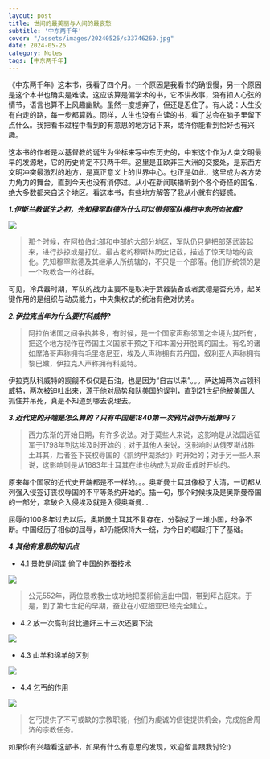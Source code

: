 ```yaml
---
layout: post
title: 世间的最美丽与人间的最哀愁
subtitle: '中东两千年'
cover: "/assets/images/20240526/s33746260.jpg"
date: 2024-05-26
category: Notes
tags: [中东两千年]
---
```

《中东两千年》这本书，我看了四个月。一个原因是我看书的确很慢，另一个原因是这个本书也确实是难读。这应该算是偏学术的书，它不讲故事，没有扣人心弦的情节，语言也算不上风趣幽默。虽然一度想弃了，但还是忍住了。有人说：人生没有白走的路，每一步都算数。同样，人生也没有白读的书，看了总会在脑子里留下点什么。我把看书过程中看到的有意思的地方记下来，或许你能看到恰好也有兴趣。

这本书的作者是以基督教的诞生为坐标来写中东历史的，中东这个作为人类文明最早的发源地，它的历史肯定不只两千年。这里是亚欧非三大洲的交接处，是东西方文明冲突最激烈的地方，是真正意义上的世界中心。也正是如此，这里成为各方势力角力的舞台，直到今天也没有消停过。从小在新闻联播听到个各个奇怪的国名，绝大多数都来自这个地区。看这本书，有些地方解答了我从小就有的疑惑。

***1.伊斯兰教诞生之初，先知穆罕默德为什么可以带领军队横扫中东所向披靡?***

![](/assets/images/20240526/1.jpg)

> 那个时候，在阿拉伯北部和中部的大部分地区，军队仍只是把部落武装起来，进行抄掠或是打仗。最古老的穆斯林历史记载，描述了惊天动地的变化。先知穆罕默德及其继承人所统辖的，不只是一个部落。他们所统领的是一个政教合一的社群。

可见，冷兵器时期，军队的战力主要不是取决于武器装备或者武德是否充沛，起关键作用的是组织与动员能力，中央集权式的统治有绝对优势。

***2.伊拉克当年为什么要打科威特?***

> 阿拉伯诸国之间争执甚多，有时候，是一个国家声称邻国之全境为其所有，把这个地方视作在帝国主义国家干预之下和本国分开脱离的国土。有名的诸如摩洛哥声称拥有毛里塔尼亚，埃及人声称拥有苏丹国，叙利亚人声称拥有黎巴嫩，伊拉克人声称拥有科威特。

伊拉克队科威特的觊觎不仅仅是石油，也是因为“自古以来”。。。萨达姆两次占领科威特，两次被迫吐出来，源于他对局势和队美国的误判，直到21世纪他被美国人抓住并吊死，真是不知道到哪去说理去。

***3.近代史的开端是怎么算的？只有中国是1840第一次鸦片战争开始算吗？***

> 西力东渐的开始日期，有许多说法。对于莫些人来说，这影响是从法国远征军于1798年到达埃及时开始的；对于其他人来说，这影响时从俄罗斯战胜土耳其，后者签下丧权辱国的《凯纳甲湖条约》时开始的；对于另一些人来说，这影响则是从1683年土耳其在维也纳成为功败垂成时开始的。

原来每个国家的近代史开端都是不一样的。。。奥斯曼土耳其像极了大清，一切都从列强入侵签订丧权辱国的不平等条约开始的。插一句，那个时候埃及是奥斯曼帝国的一部分，拿破仑入侵埃及就是入侵奥斯曼...

屈辱的100多年过去以后，奥斯曼土耳其不复存在，分裂成了一堆小国，纷争不断。中国经历了相似的屈辱，却仍能保持大一统，为今日的崛起打下了基础。

***4.其他有意思的知识点***

- 4.1 景教是间谍,偷了中国的养蚕技术

![](/assets/images/20240526/2.jpg)
> 公元552年，两位景教教士成功地把蚕卵偷运出中国，带到拜占庭来。于是，到了第七世纪的早期，蚕业在小亚细亚已经完全建立。

- 4.2 放一次高利贷比通奸三十三次还要下流

![](/assets/images/20240526/3.jpg)

- 4.3 山羊和绵羊的区别

![](/assets/images/20240526/4.jpg)

- 4.4 乞丐的作用

![](/assets/images/20240526/5.jpg)

> 乞丐提供了不可或缺的宗教职能，他们为虔诚的信徒提供机会，完成施舍周济的宗教任务。

如果你有兴趣看这部书，如果有什么有意思的发现，欢迎留言跟我讨论:)

